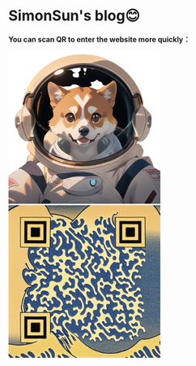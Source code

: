 
# SimonSun's blog😊

**You can scan QR to enter the website more quickly：**

<img src="docs/assets/images/simon_icon-removebg-preview.png" alt="image" width="300" height="300">       <img src="docs/assets/images/SimonQR.jpg" alt="image" width="300" height="300">  


